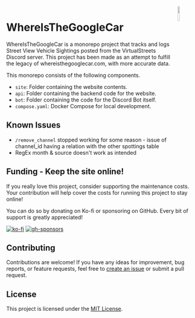 <image>
<img align="right" src="https://raw.githubusercontent.com/shmugoh/whereisthegooglecar/main/site/public/favicon.svg" width="10%">
</image>

<h1>WhereIsTheGoogleCar</h1>

WhereIsTheGoogleCar is a monorepo project that tracks and logs Street View Vehicle Sightings posted from the VirtualStreets Discord server.
This project has been made as an attempt to fulfill the legacy of whereisthegooglecar.com, with more accurate data.

This monorepo consists of the following components.

- `site`: Folder containing the website contents.
- `api`: Folder containing the backend code for the website.
- `bot`: Folder containing the code for the Discord Bot itself.
- `compose.yaml`: Docker Compose for local development.

## Known Issues

- `/remove_channel` stopped working for some reason - issue of channel_id having a relation with the other spottings table
- RegEx month & source doesn't work as intended

## Funding - Keep the site online!

If you really love this project, consider supporting the maintenance costs.
Your contribution will help cover the costs for running this project to stay online!

You can do so by donating on Ko-fi or sponsoring on GitHub. Every bit of support is greatly appreciated!

[![ko-fi](https://ko-fi.com/img/githubbutton_sm.svg)](https://ko-fi.com/shmugoh)
[![gh-sponsors](https://img.shields.io/static/v1?label=Sponsor&message=%E2%9D%A4&logo=GitHub&color=%23ff5e5b&style=for-the-badge)](https://github.com/sponsors/shmugoh)

## Contributing

Contributions are welcome! If you have any ideas for improvement, bug reports, or feature requests, feel free to [create an issue](https://github.com/shmugoh/whereisthegooglecar/issues) or submit a pull request.

## License

This project is licensed under the [MIT License](LICENSE).
